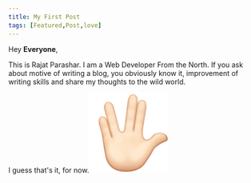 ```yaml
---
title: My First Post
tags: [Featured,Post,love]
---
```


Hey **Everyone**,

This is Rajat Parashar. I am a Web Developer From the North. If you ask about motive of writing a blog, you obviously know it, improvement of writing skills and share my thoughts to the wild world.

I guess that's it, for now.![](/assets/raised-hand.png)
